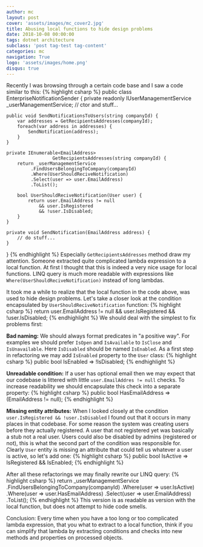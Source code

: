 ```yaml
---
author: mc
layout: post
cover: 'assets/images/mc_cover2.jpg'
title: Abusing local functions to hide design problems
date: 2018-10-08 00:00:00
tags: dotnet architecture
subclass: 'post tag-test tag-content'
categories: mc
navigation: True
logo: 'assets/images/home.png'
disqus: true
---
```


Recently I was browsing through a certain code base
and I saw a code similar to this:
{% highlight csharp %}
public class EnterpriseNotificationSender {
    private readonly IUserManagementService _userManagementService;
    // ctor and stuff...
  
    public void SendNotificationsToUsers(string companyId) {
        var addresses = GetRecipientsAddresses(companyId);
        foreach(var address in addresses) {
            SendNotification(address);
        }
    }
  
    private IEnumerable<EmailAddress> 
                     GetRecipientsAddresses(string companyId) {
        return _userManagementService
             .FindUsersBelongingToCompany(companyId)
             .Where(UserShouldReciveNotification)
             .Select(user => user.EmailAddress)
             .ToList();
  
        bool UserShouldReciveNotification(User user) {
            return user.EmailAddress != null
                && user.IsRegistered
                && !user.IsDisabled;
        }
    }
  
    private void SendNotification(EmailAddress address) {
        // do stuff...
    }
}
{% endhighlight %}
Especially `GetRecipientsAddresses` method draw my attention.
Someone extracted quite complicated lambda expression
to a local function.
At first I thought that this is indeed a very nice usage for local
functions.
LINQ query is much more readable
with expressions like `Where(UserShouldReciveNotification)`
instead of long lambdas.

It took me a while to realize that the local function
in the code above, was used to hide design problems.
Let's take a closer look at the condition encapsulated by
`UserShouldReciveNotification` function:
{% highlight csharp %}
return user.EmailAddress != null
    && user.IsRegistered
    && !user.IsDisabled;
{% endhighlight %}
We should deal with the simplest to fix problems first:

**Bad naming:** We should always format predicates in "a positive way".
For examples we should prefer `IsOpen` and `IsAvailable` to `IsClose`
and `IsUnavailable`. Here `IsDisabled` should be named `IsEnabled`.
As a first step in refactoring we may add `IsEnabled` property
to the `User` class:
{% highlight csharp %}
public bool IsEnabled => !IsDisabled;
{% endhighlight %}

**Unreadable condition:** If a user has optional email then we may expect
that our codebase is littered with little `user.EmailAddres != null` checks.
To increase readability we should encapsulate this check into a separate property:
{% highlight csharp %}
public bool HasEmailAddress => (EmailAddress != null);
{% endhighlight %}

**Missing entity attributes:** When I looked closely at the condition
`user.IsRegistered && !user.IsDisabled` I found out that it occurs
in many places in that codebase. For some reason the system was creating
users before they actually registered. A user that not registered yet was basically
a stub not a real user. Users could also be disabled by admins (registered or not),
this is what the second part of the condition was responsible for.
Clearly `User` entity is missing an attribute that could tell us whatever
a user is active, so let's add one:
{% highlight csharp %}
public bool IsActive
    => IsRegistered && IsEnabled;
{% endhighlight %}

After all these refactorings we may finally rewrite our LINQ query:
{% highlight csharp %}
return _userManagementService
    .FindUsersBelongingToCompany(companyId)
    .Where(user => user.IsActive)
    .Where(user => user.HasEmailAddress)
    .Select(user => user.EmailAddress)
    .ToList();
{% endhighlight %}
This version is as readable as version with the local function,
but does not attempt to hide code smells.

Conclusion: Every time when you have a too long or too complicated
lambda expression, that you what to extract to a local function,
think if you can simplify that lambda by extracting conditions and checks
into new methods and properties on processed objects.

